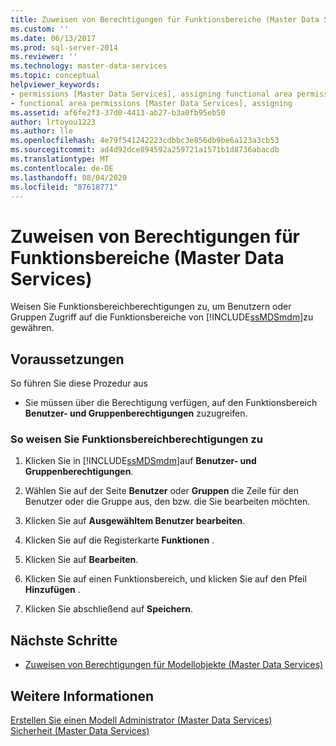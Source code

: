 ```yaml
---
title: Zuweisen von Berechtigungen für Funktionsbereiche (Master Data Services) | Microsoft-Dokumentation
ms.custom: ''
ms.date: 06/13/2017
ms.prod: sql-server-2014
ms.reviewer: ''
ms.technology: master-data-services
ms.topic: conceptual
helpviewer_keywords:
- permissions [Master Data Services], assigning functional area permissions
- functional area permissions [Master Data Services], assigning
ms.assetid: af6fe2f3-37d0-4413-ab27-b3a0fb95eb50
author: lrtoyou1223
ms.author: lle
ms.openlocfilehash: 4e79f541242223cdbbc3e856db9be6a123a3cb53
ms.sourcegitcommit: ad4d92dce894592a259721a1571b1d8736abacdb
ms.translationtype: MT
ms.contentlocale: de-DE
ms.lasthandoff: 08/04/2020
ms.locfileid: "87618771"
---
```

# <a name="assign-functional-area-permissions-master-data-services"></a>Zuweisen von Berechtigungen für Funktionsbereiche (Master Data Services)
  Weisen Sie Funktionsbereichberechtigungen zu, um Benutzern oder Gruppen Zugriff auf die Funktionsbereiche von [!INCLUDE[ssMDSmdm](../includes/ssmdsmdm-md.md)]zu gewähren.  
  
## <a name="prerequisites"></a>Voraussetzungen  
 So führen Sie diese Prozedur aus  
  
-   Sie müssen über die Berechtigung verfügen, auf den Funktionsbereich **Benutzer- und Gruppenberechtigungen** zuzugreifen.  
  
### <a name="to-assign-functional-area-permissions"></a>So weisen Sie Funktionsbereichberechtigungen zu  
  
1.  Klicken Sie in [!INCLUDE[ssMDSmdm](../includes/ssmdsmdm-md.md)]auf **Benutzer- und Gruppenberechtigungen**.  
  
2.  Wählen Sie auf der Seite **Benutzer** oder **Gruppen** die Zeile für den Benutzer oder die Gruppe aus, den bzw. die Sie bearbeiten möchten.  
  
3.  Klicken Sie auf **Ausgewähltem Benutzer bearbeiten**.  
  
4.  Klicken Sie auf die Registerkarte **Funktionen** .  
  
5.  Klicken Sie auf **Bearbeiten**.  
  
6.  Klicken Sie auf einen Funktionsbereich, und klicken Sie auf den Pfeil **Hinzufügen** .  
  
7.  Klicken Sie abschließend auf **Speichern**.  
  
## <a name="next-steps"></a>Nächste Schritte  
  
-   [Zuweisen von Berechtigungen für Modellobjekte &#40;Master Data Services&#41;](assign-model-object-permissions-master-data-services.md)  
  
## <a name="see-also"></a>Weitere Informationen  
 [Erstellen Sie einen Modell Administrator &#40;Master Data Services&#41;](../../2014/master-data-services/create-a-model-administrator-master-data-services.md)   
 [Sicherheit &#40;Master Data Services&#41;](../../2014/master-data-services/security-master-data-services.md)  
  
  

